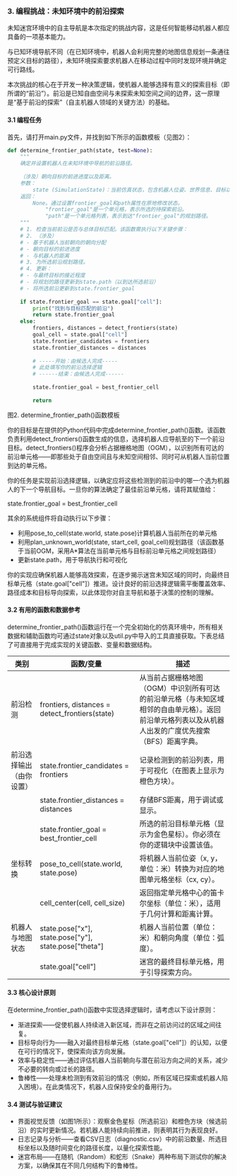 ### 3. 编程挑战：未知环境中的前沿探索
未知迷宫环境中的自主导航是本次指定的挑战内容，这是任何智能移动机器人都应具备的一项基本能力。

与已知环境导航不同（在已知环境中，机器人会利用完整的地图信息规划一条通往预定义目标的路径），未知环境探索要求机器人在移动过程中同时发现环境并确定可行路线。

本次挑战的核心在于开发一种决策逻辑，使机器人能够选择有意义的探索目标（即所谓的“前沿”）。前沿是已知自由空间与未探索未知空间之间的边界，这一原理是“基于前沿的探索”（自主机器人领域的关键方法）的基础。

#### 3.1 编程任务
首先，请打开main.py文件，并找到如下所示的函数模板（见图2）：
```python
def determine_frontier_path(state, test=None):
    """
    确定并设置机器人在未知环境中导航的前沿路径。
    
    （涉及）朝向目标的前进进度以及距离。
    参数：
        state (SimulationState)：当前仿真状态，包含机器人位姿、世界信息、目标以及其他导航参数。
    返回：
        None。通过设置frontier_goal和path属性在原地修改状态。
            "frontier_goal"是一个单元格，表示所选的待探索前沿。
            "path"是一个单元格列表，表示到达"frontier_goal"的规划路径。
    """
    # 1. 检查当前前沿是否与总体目标匹配。该函数需执行以下关键步骤：
    # 2. （涉及）
    # - 基于机器人当前朝向的朝向分配
    # - 朝向目标的前进进度
    # - 与机器人的距离
    # 3. 为所选前沿规划路径。
    # 4. 更新：
    # - 与最终目标的接近程度
    # - 将规划的路径更新到state.path（以到达所选前沿）
    # - 将所选前沿更新到state.frontier_goal
    
    if state.frontier_goal == state.goal["cell"]:
        print("找到与目标匹配的前沿")
        return state.frontier_goal
    else:
        frontiers, distances = detect_frontiers(state)
        goal_cell = state.goal["cell"]
        state.frontier_candidates = frontiers
        state.frontier_distances = distances
        
        # -----开始：由候选人完成-----
        # 此处填写你的前沿选择逻辑
        # ------结束：由候选人完成------
        
        state.frontier_goal = best_frontier_cell
        
        return
```

图2. determine_frontier_path()函数模板

你的目标是在提供的Python代码中完成determine_frontier_path()函数。该函数负责利用detect_frontiers()函数生成的信息，选择机器人应导航至的下一个前沿目标。detect_frontiers()程序会分析占据栅格地图（OGM），以识别所有可达的前沿单元格——即那些处于自由空间且与未知空间相邻、同时可从机器人当前位置到达的单元格。

你的任务是实现前沿选择逻辑，以确定应将这些检测到的前沿中的哪一个选为机器人的下一个导航目标。一旦你的算法确定了最佳前沿单元格，请将其赋值给：

state.frontier_goal = best_frontier_cell

其余的系统组件将自动执行以下步骤：
- 利用pose_to_cell(state.world, state.pose)计算机器人当前所在的单元格
- 利用plan_unknown_world(state, start_cell, goal_cell)规划路径（该函数基于当前OGM，采用A*算法在当前单元格与目标前沿单元格之间规划路径）
- 更新state.path，用于导航执行和可视化

你的实现应确保机器人能够高效探索，在逐步揭示迷宫未知区域的同时，向最终目标单元格（state.goal["cell"]）推进。设计良好的前沿选择逻辑需平衡覆盖效率、路径成本和目标导向探索，以此体现你对自主导航和基于决策的控制的理解。

#### 3.2 有用的函数和数据参考
determine_frontier_path()函数运行在一个完全初始化的仿真环境中，所有相关数据和辅助函数均可通过state对象以及util.py中导入的工具直接获取。下表总结了可直接用于完成实现的关键函数、变量和数据结构。

| 类别         | 函数/变量                          | 描述                                                                 |
|--------------|-----------------------------------|----------------------------------------------------------------------|
| 前沿检测     | frontiers, distances = detect_frontiers(state) | 从当前占据栅格地图（OGM）中识别所有可达的前沿单元格（与未知区域相邻的自由单元格）。返回前沿单元格列表以及从机器人出发的广度优先搜索（BFS）距离字典。 |
| 前沿选择输出（由你设置） | state.frontier_candidates = frontiers | 记录检测到的前沿列表，用于可视化（在图表上显示为橙色方块）。 |
|              | state.frontier_distances = distances | 存储BFS距离，用于调试或显示。 |
|              | state.frontier_goal = best_frontier_cell | 所选的前沿目标单元格（显示为金色星标）。你必须在你的逻辑块中设置该值。 |
| 坐标转换     | pose_to_cell(state.world, state.pose) | 将机器人当前位姿（x, y，单位：米）转换为对应的地图单元格坐标（cx, cy）。 |
|              | cell_center(cell, cell_size)    | 返回指定单元格中心的笛卡尔坐标（单位：米），适用于几何计算和距离计算。 |
| 机器人与地图状态 | state.pose["x"], state.pose["y"], state.pose["theta"] | 机器人当前位置（单位：米）和朝向角度（单位：弧度）。 |
|              | state.goal["cell"]              | 迷宫的最终目标单元格，用于引导探索方向。 |

#### 3.3 核心设计原则
在determine_frontier_path()函数中实现选择逻辑时，请考虑以下设计原则：
- 渐进探索——促使机器人持续进入新区域，而非在之前访问过的区域之间往复。
- 目标导向行为——融入对最终目标单元格（state.goal["cell"]）的认知，以便在可行的情况下，使探索向该方向发展。
- 效率与稳定性——通过评估机器人当前朝向与潜在前沿方向之间的关系，减少不必要的转向或过长的路径。
- 鲁棒性——处理未检测到有效前沿的情况（例如，所有区域已探索或机器人陷入困境）。在此类情况下，机器人应保持安全的备用行为。

#### 3.4 测试与验证建议
- 界面视觉反馈（如图1所示）：观察金色星标（所选前沿）和橙色方块（候选前沿）的实时更新情况。若机器人能持续向前推进，则表明其行为表现良好。
- 日志记录与分析——查看CSV日志（diagnostic.csv）中的前沿数量、所选目标坐标以及随时间变化的路径长度，以量化探索性能。
- 迷宫布局——在随机（Random）和蛇形（Snake）两种布局下测试你的解决方案，以确保其在不同几何结构下的鲁棒性。